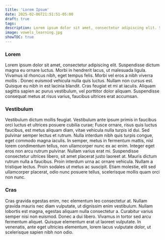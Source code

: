 ```yaml
---
title: 'Lorem Ipsum'
date: 2025-02-06T21:51:51-05:00
draft: true
tags:
description: Lorem ipsum dolor sit amet, consectetur adipiscing elit. Suspendisse dictum magna eu ornare luctus
image: vowels_learning.jpg
showTOC: true
---
```

### Lorem
Lorem ipsum dolor sit amet, consectetur adipiscing elit. Suspendisse dictum magna eu ornare luctus. Morbi in hendrerit lacus, ut malesuada ligula. Vivamus id rhoncus nibh, eget tempus felis. Morbi vel eros a nibh viverra mollis . Donec euismod vehicula nulla quis luctus. Nullam non cursus est. Quisque eu nibh in est lacinia blandit. Cras feugiat et mi at iaculis. Aliquam sagittis sapien ac purus vestibulum, vel porttitor dolor aliquam. Suspendisse consequat metus at risus varius, faucibus ultrices erat accumsan.

### Vestibulum
Vestibulum dictum mollis feugiat. Vestibulum ante ipsum primis in faucibus orci luctus et ultrices posuere cubilia curae; Fusce ornare, risus quis luctus faucibus, est metus aliquam diam, vitae vehicula nulla turpis id dui. Sed pulvinar semper lectus et rutrum. Nulla interdum nibh quis turpis congue, eget commodo magna iaculis. In semper, metus in fermentum mattis, nisl lorem condimentum tellus, non ullamcorper nunc ex ac enim. Integer eget eros non arcu rutrum pulvinar. Nullam varius erat mi. Suspendisse consectetur ultrices libero, sit amet placerat justo laoreet at. Mauris dictum rutrum nulla a faucibus. Proin interdum urna ac ornare vehicula. Nullam a tristique lectus. Proin sodales ut metus ac suscipit. Etiam molestie, elit sed ullamcorper placerat, odio nunc posuere tellus, scelerisque mollis quam orci non nunc.

### Cras
Cras gravida egestas enim, nec elementum leo consectetur at. Nullam gravida mauris nec diam vulputate, ut dignissim enim vestibulum. Nullam lobortis est magna, egestas aliquam nulla consectetur a. Curabitur varius semper nisi non euismod. Donec a dui libero. Vivamus in tortor sed arcu fermentum aliquet. Quisque elementum erat ut laoreet vulputate. In venenatis, ante eget ultricies elementum, lorem lacus vulputate dolor, ut scelerisque sapien nibh non odio.